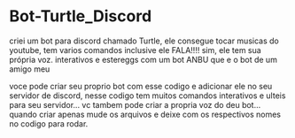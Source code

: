 # Bot-Turtle_Discord
criei um bot para discord chamado Turtle, ele consegue tocar musicas do youtube, tem varios comandos inclusive ele FALA!!!! sim, ele tem sua própria voz. interativos e estereggs com um bot ANBU que e o bot de um amigo meu 

voce pode criar seu proprio bot com esse codigo e adicionar ele no seu servidor de discord, nesse codigo tem muitos comandos interativos e ulteis para seu servidor...
vc tambem pode criar a propria voz do deu bot... quando criar apenas mude os arquivos e deixe com os respectivos nomes no codigo para rodar.
